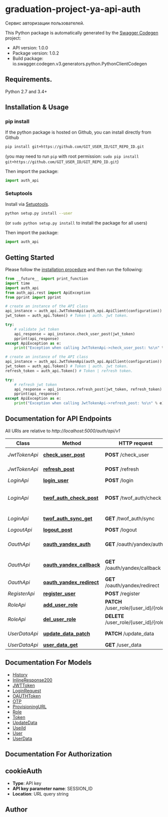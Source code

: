 # graduation-project-ya-api-auth
Сервис авторизации пользователей.

This Python package is automatically generated by the [Swagger Codegen](https://github.com/swagger-api/swagger-codegen) project:

- API version: 1.0.0
- Package version: 1.0.2
- Build package: io.swagger.codegen.v3.generators.python.PythonClientCodegen

## Requirements.

Python 2.7 and 3.4+

## Installation & Usage
### pip install

If the python package is hosted on Github, you can install directly from Github

```sh
pip install git+https://github.com/GIT_USER_ID/GIT_REPO_ID.git
```
(you may need to run `pip` with root permission: `sudo pip install git+https://github.com/GIT_USER_ID/GIT_REPO_ID.git`)

Then import the package:
```python
import auth_api 
```

### Setuptools

Install via [Setuptools](http://pypi.python.org/pypi/setuptools).

```sh
python setup.py install --user
```
(or `sudo python setup.py install` to install the package for all users)

Then import the package:
```python
import auth_api
```

## Getting Started

Please follow the [installation procedure](#installation--usage) and then run the following:

```python
from __future__ import print_function
import time
import auth_api
from auth_api.rest import ApiException
from pprint import pprint

# create an instance of the API class
api_instance = auth_api.JwtTokenApi(auth_api.ApiClient(configuration))
jwt_token = auth_api.Token() # Token | auth. jwt token.

try:
    # validate jwt token
    api_response = api_instance.check_user_post(jwt_token)
    pprint(api_response)
except ApiException as e:
    print("Exception when calling JwtTokenApi->check_user_post: %s\n" % e)

# create an instance of the API class
api_instance = auth_api.JwtTokenApi(auth_api.ApiClient(configuration))
jwt_token = auth_api.Token() # Token | auth. jwt token.
refresh_token = auth_api.Token() # Token | refresh token.

try:
    # refresh jwt token
    api_response = api_instance.refresh_post(jwt_token, refresh_token)
    pprint(api_response)
except ApiException as e:
    print("Exception when calling JwtTokenApi->refresh_post: %s\n" % e)
```

## Documentation for API Endpoints

All URIs are relative to *http://localhost:5000/auth/api/v1*

Class | Method | HTTP request | Description
------------ | ------------- | ------------- | -------------
*JwtTokenApi* | [**check_user_post**](docs/JwtTokenApi.md#check_user_post) | **POST** /check_user | validate jwt token
*JwtTokenApi* | [**refresh_post**](docs/JwtTokenApi.md#refresh_post) | **POST** /refresh | refresh jwt token
*LoginApi* | [**login_user**](docs/LoginApi.md#login_user) | **POST** /login | Login user
*LoginApi* | [**twof_auth_check_post**](docs/LoginApi.md#twof_auth_check_post) | **POST** /twof_auth/check | check multi-factor authentication code
*LoginApi* | [**twof_auth_sync_get**](docs/LoginApi.md#twof_auth_sync_get) | **GET** /twof_auth/sync | Multi-factor authentication
*LogoutApi* | [**logout_post**](docs/LogoutApi.md#logout_post) | **POST** /logout | logout user
*OauthApi* | [**oauth_yandex_auth**](docs/OauthApi.md#oauth_yandex_auth) | **GET** /oauth/yandex/auth | callback for authorise user
*OauthApi* | [**oauth_yandex_callback**](docs/OauthApi.md#oauth_yandex_callback) | **GET** /oauth/yandex/callback | callback for authorise user
*OauthApi* | [**oauth_yandex_redirect**](docs/OauthApi.md#oauth_yandex_redirect) | **GET** /oauth/yandex/redirect | oauth user
*RegisterApi* | [**register_user**](docs/RegisterApi.md#register_user) | **POST** /register | Register user
*RoleApi* | [**add_user_role**](docs/RoleApi.md#add_user_role) | **PATCH** /user_role/{user_id}/{role} | add user role
*RoleApi* | [**del_user_role**](docs/RoleApi.md#del_user_role) | **DELETE** /user_role/{user_id}/{role} | delete user role
*UserDataApi* | [**update_data_patch**](docs/UserDataApi.md#update_data_patch) | **PATCH** /update_data | update user data
*UserDataApi* | [**user_data_get**](docs/UserDataApi.md#user_data_get) | **GET** /user_data | get user data

## Documentation For Models

 - [History](docs/History.md)
 - [InlineResponse200](docs/InlineResponse200.md)
 - [JWTToken](docs/JWTToken.md)
 - [LoginRequest](docs/LoginRequest.md)
 - [OAUTHToken](docs/OAUTHToken.md)
 - [OTP](docs/OTP.md)
 - [ProvisioningURL](docs/ProvisioningURL.md)
 - [Role](docs/Role.md)
 - [Token](docs/Token.md)
 - [UpdateData](docs/UpdateData.md)
 - [UseiId](docs/UseiId.md)
 - [User](docs/User.md)
 - [UserData](docs/UserData.md)

## Documentation For Authorization


## cookieAuth

- **Type**: API key
- **API key parameter name**: SESSION_ID
- **Location**: URL query string


## Author


